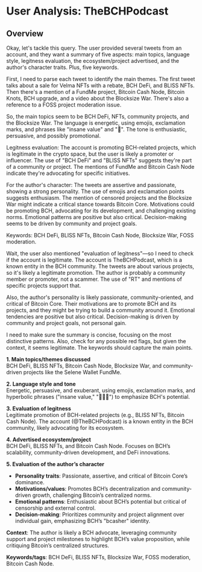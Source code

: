 # User Analysis: TheBCHPodcast

## Overview

<think>
Okay, let's tackle this query. The user provided several tweets from an account, and they want a summary of five aspects: main topics, language style, legitness evaluation, the ecosystem/project advertised, and the author's character traits. Plus, five keywords.

First, I need to parse each tweet to identify the main themes. The first tweet talks about a sale for Velma NFTs with a rebate, BCH DeFi, and BLISS NFTs. Then there's a mention of a FundMe project, Bitcoin Cash Node, Bitcoin Knots, BCH upgrade, and a video about the Blocksize War. There's also a reference to a FOSS project moderation issue.

So, the main topics seem to be BCH DeFi, NFTs, community projects, and the Blocksize War. The language is energetic, using emojis, exclamation marks, and phrases like "insane value" and "🚀". The tone is enthusiastic, persuasive, and possibly promotional.

Legitness evaluation: The account is promoting BCH-related projects, which is legitimate in the crypto space, but the user is likely a promoter or influencer. The use of "BCH DeFi" and "BLISS NFTs" suggests they're part of a community or project. The mentions of FundMe and Bitcoin Cash Node indicate they're advocating for specific initiatives.

For the author's character: The tweets are assertive and passionate, showing a strong personality. The use of emojis and exclamation points suggests enthusiasm. The mention of censored projects and the Blocksize War might indicate a critical stance towards Bitcoin Core. Motivations could be promoting BCH, advocating for its development, and challenging existing norms. Emotional patterns are positive but also critical. Decision-making seems to be driven by community and project goals.

Keywords: BCH DeFi, BLISS NFTs, Bitcoin Cash Node, Blocksize War, FOSS moderation.

Wait, the user also mentioned "evaluation of legitness"—so I need to check if the account is legitimate. The account is TheBCHPodcast, which is a known entity in the BCH community. The tweets are about various projects, so it's likely a legitimate promotion. The author is probably a community member or promoter, not a scammer. The use of "RT" and mentions of specific projects support that.

Also, the author's personality is likely passionate, community-oriented, and critical of Bitcoin Core. Their motivations are to promote BCH and its projects, and they might be trying to build a community around it. Emotional tendencies are positive but also critical. Decision-making is driven by community and project goals, not personal gain.

I need to make sure the summary is concise, focusing on the most distinctive patterns. Also, check for any possible red flags, but given the context, it seems legitimate. The keywords should capture the main points.
</think>

**1. Main topics/themes discussed**  
BCH DeFi, BLISS NFTs, Bitcoin Cash Node, Blocksize War, and community-driven projects like the Selene Wallet FundMe.  

**2. Language style and tone**  
Energetic, persuasive, and exuberant, using emojis, exclamation marks, and hyperbolic phrases ("insane value," "🚀🚀🚀") to emphasize BCH's potential.  

**3. Evaluation of legitness**  
Legitimate promotion of BCH-related projects (e.g., BLISS NFTs, Bitcoin Cash Node). The account (@TheBCHPodcast) is a known entity in the BCH community, likely advocating for its ecosystem.  

**4. Advertised ecosystem/project**  
BCH DeFi, BLISS NFTs, and Bitcoin Cash Node. Focuses on BCH’s scalability, community-driven development, and DeFi innovations.  

**5. Evaluation of the author’s character**  
- **Personality traits**: Passionate, assertive, and critical of Bitcoin Core’s dominance.  
- **Motivations/values**: Promotes BCH’s decentralization and community-driven growth, challenging Bitcoin’s centralized norms.  
- **Emotional patterns**: Enthusiastic about BCH’s potential but critical of censorship and external control.  
- **Decision-making**: Prioritizes community and project alignment over individual gain, emphasizing BCH’s "bcasher" identity.  

**Context**: The author is likely a BCH advocate, leveraging community support and project milestones to highlight BCH’s value proposition, while critiquing Bitcoin’s centralized structures.  

**Keywords/tags**: BCH DeFi, BLISS NFTs, Blocksize War, FOSS moderation, Bitcoin Cash Node.